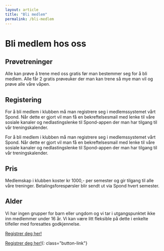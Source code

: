 ```yaml
---
layout: article
title: "Bli medlem"
permalink: /bli-medlem
---
```


# Bli medlem hos oss

## Prøvetreninger

Alle kan prøve å trene med oss gratis før man bestemmer seg for å bli medlem. Alle får 2 gratis prøveuker der man kan trene så mye man vil og prøve alle våre våpen.

## Registering

For å bli medlem i klubben må man registrere seg i medlemssystemet vårt Spond. Når dette er gjort vil man få en bekreftelsesmail med lenke til våre sosiale kanaler og nedlastingslenke til Spond-appen der man har tilgang til vår treningskalender.

For å bli medlem i klubben må man registrere seg i medlemssystemet vårt Spond. Når dette er gjort vil man få en bekreftelsesmail med lenke til våre sosiale kanaler og nedlastingslenke til Spond-appen der man har tilgang til vår treningskalender.

## Pris

Medlemskap i klubben koster kr 1000,- per semester og gir tilgang til alle våre treninger. Betalingsforespørsler blir sendt ut via Spond hvert semester.

## Alder

Vi har ingen grupper for barn eller ungdom og vi tar i utgangspunktet ikke inn medlemmer under 16 år. Vi kan være litt fleksible på dette i enkelte tilfeller med foresattes godkjennelse.

[Registrer deg her!](https://club.spond.com/landing/signup/frieduellister/form/A49B30787C2946E19D157A768DCF9091)

[Registrer deg her!](https://club.spond.com/landing/signup/frieduellister/form/A49B30787C2946E19D157A768DCF9091){: class="button-link"}
